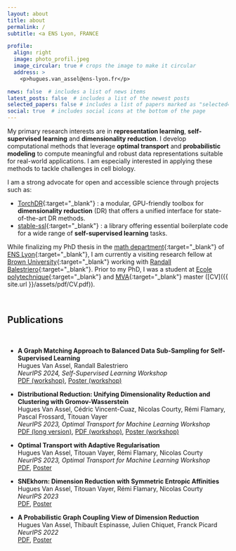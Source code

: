 ```yaml
---
layout: about
title: about
permalink: /
subtitle: <a ENS Lyon, FRANCE

profile:
  align: right
  image: photo_profil.jpeg
  image_circular: true # crops the image to make it circular
  address: >
    <p>hugues.van_assel@ens-lyon.fr</p>

news: false  # includes a list of news items
latest_posts: false  # includes a list of the newest posts
selected_papers: false # includes a list of papers marked as "selected={true}"
social: true  # includes social icons at the bottom of the page
---
```


My primary research interests are in **representation learning**, **self-supervised learning** and **dimensionality reduction**. I develop computational methods that leverage **optimal transport** and **probabilistic modeling** to compute meaningful and robust data representations suitable for real-world applications. I am especially interested in applying these methods to tackle challenges in cell biology.

I am a strong advocate for open and accessible science through projects such as:

* [TorchDR](https://github.com/TorchDR/TorchDR){:target="\_blank"} : a modular, GPU-friendly toolbox for **dimensionality reduction** (DR) that offers a unified interface for state-of-the-art DR methods.
* [stable-ssl](https://github.com/rbalestr-lab/stable-SSL){:target="\_blank"} : a library offering essential boilerplate code for a wide range of **self-supervised learning** tasks.

While finalizing my PhD thesis in the [math department](http://www.umpa.ens-lyon.fr/){:target="\_blank"} of [ENS Lyon](http://www.ens-lyon.fr/){:target="\_blank"}, I am currently a visiting research fellow at [Brown University](https://www.brown.edu/){:target="\_blank"} working with [Randall Balestriero](https://vivo.brown.edu/display/rbalestr){:target="\_blank"}. Prior to my PhD, I was a student at [Ecole polytechnique](https://programmes.polytechnique.edu/cycle-ingenieur-polytechnicien/cycle-ingenieur-polytechnicien){:target="\_blank"} and [MVA](https://www.master-mva.com/){:target="\_blank"} master ([CV]({{ site.url }}/assets/pdf/CV.pdf)).
<!-- with [Aurélien Garivier](https://perso.ens-lyon.fr/aurelien.garivier/www.math.univ-toulouse.fr/_agarivie/index.html){:target="\_blank"} and [Titouan Vayer](https://tvayer.github.io/){:target="\_blank"}. -->
<!-- [Rémi Flamary](https://remi.flamary.com/index.fr.html){:target="\_blank"} and [Nicolas Courty](https://people.irisa.fr/Nicolas.Courty/){:target="\_blank"}.  -->

<br>

Publications
------------
<br>

- **A Graph Matching Approach to Balanced Data Sub-Sampling for Self-Supervised Learning**  
  Hugues Van Assel, Randall Balestriero  
  *NeurIPS 2024, Self-Supervised Learning Workshop*  
  [PDF (workshop)](assets/pdf/dassot_neurips_workshop.pdf), [Poster (workshop)](assets/pdf/posters/DASSOT_poster.pdf)

- **Distributional Reduction: Unifying Dimensionality Reduction and Clustering with Gromov-Wasserstein**  
  Hugues Van Assel, Cédric Vincent-Cuaz, Nicolas Courty, Rémi Flamary, Pascal Frossard, Titouan Vayer  
  *NeurIPS 2023, Optimal Transport for Machine Learning Workshop*  
  [PDF (long version)](assets/pdf/DistR.pdf), [PDF (workshop)](assets/pdf/GWDR.pdf), [Poster (workshop)](assets/pdf/posters/GWDR.pdf)

- **Optimal Transport with Adaptive Regularisation**  
  Hugues Van Assel, Titouan Vayer, Rémi Flamary, Nicolas Courty  
  *NeurIPS 2023, Optimal Transport for Machine Learning Workshop*  
  [PDF](assets/pdf/otari_workshop_paper.pdf), [Poster](assets/pdf/posters/OTARI.pdf)

- **SNEkhorn: Dimension Reduction with Symmetric Entropic Affinities**  
  Hugues Van Assel, Titouan Vayer, Rémi Flamary, Nicolas Courty  
  *NeurIPS 2023*  
  [PDF](assets/pdf/final_snekhorn.pdf), [Poster](assets/pdf/posters/SNEkhorn.pdf)

- **A Probabilistic Graph Coupling View of Dimension Reduction**  
  Hugues Van Assel, Thibault Espinasse, Julien Chiquet, Franck Picard  
  *NeurIPS 2022*  
  [PDF](assets/pdf/graph_coupling.pdf), [Poster](assets/pdf/posters/Poster_Neurips2022.pdf)
